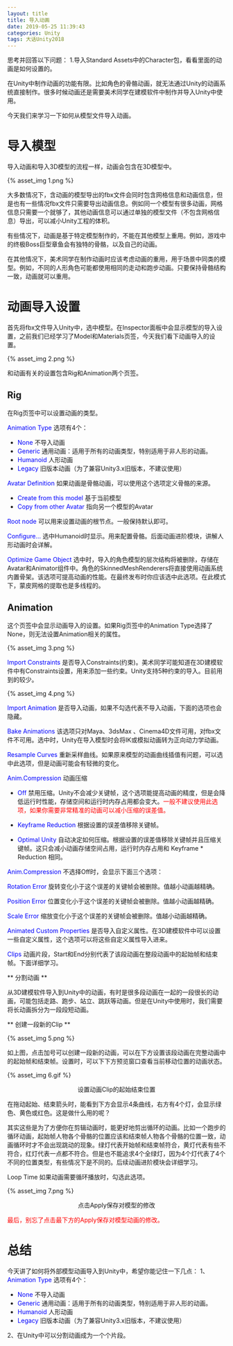 ```yaml
---
layout: title
title: 导入动画
date: 2019-05-25 11:39:43
categories: Unity
tags: 大话Unity2018
---
```

思考并回答以下问题：
1.导入Standard Assets中的Character包，看看里面的动画是如何设置的。

<!--more-->

在Unity中制作动画的功能有限。比如角色的骨骼动画，就无法通过Unity的动画系统直接制作。很多时候动画还是需要美术同学在建模软件中制作并导入Unity中使用。

今天我们来学习一下如何从模型文件导入动画。

# 导入模型

导入动画和导入3D模型的流程一样，动画会包含在3D模型中。

{% asset_img 1.png %}

大多数情况下，含动画的模型导出的fbx文件会同时包含网格信息和动画信息，但是也有一些情况fbx文件只需要导出动画信息。例如同一个模型有很多动画，网格信息只需要一个就够了，其他动画信息可以通过单独的模型文件（不包含网格信息）导出，可以减小Unity工程的体积。

有些情况下，动画是基于特定模型制作的，不能在其他模型上重用。例如，游戏中的终极Boss巨型章鱼会有独特的骨骼，以及自己的动画。

在其他情况下，美术同学在制作动画时应该考虑动画的重用，用于场景中同类的模型。例如，不同的人形角色可能都使用相同的走动和跑步动画。只要保持骨骼结构一致，动画就可以重用。

# 动画导入设置

首先将fbx文件导入Unity中，选中模型。在Inspector面板中会显示模型的导入设置，之前我们已经学习了Model和Materials页签，今天我们看下动画导入的设置。

{% asset_img 2.png %}

和动画有关的设置包含Rig和Animation两个页签。

## Rig

在Rig页签中可以设置动画的类型。

<span style="color:blue;">Animation Type</span> 选项有4个：

* <span style="color:blue;">None</span> 不导入动画
* <span style="color:blue;">Generic</span> 通用动画：适用于所有的动画类型，特别适用于非人形的动画。
* <span style="color:blue;">Humanoid</span> 人形动画
* <span style="color:blue;">Legacy</span> 旧版本动画（为了兼容Unity3.x旧版本，不建议使用）

<span style="color:blue;">Avatar Definition</span> 如果动画是骨骼动画，可以使用这个选项定义骨骼的来源。

* <span style="color:blue;">Create from this model</span> 基于当前模型
* <span style="color:blue;">Copy from other Avatar</span> 指向另一个模型的Avatar

<span style="color:blue;">Root node</span> 可以用来设置动画的根节点。一般保持默认即可。

<span style="color:blue;">Configure…</span> 选中Humanoid时显示。用来配置骨骼。后面动画进阶模块，讲解人形动画时会详解。

<span style="color:blue;">Optimize Game Object</span> 选中时，导入的角色模型的层次结构将被删除，存储在Avatar和Animator组件中。角色的SkinnedMeshRenderers将直接使用动画系统内置骨架。该选项可提高动画的性能。在最终发布时你应该选中此选项。在此模式下，蒙皮网格的提取也是多线程的。

## Animation

这个页签中会显示动画导入的设置。如果Rig页签中的Animation Type选择了None，则无法设置Animation相关的属性。

{% asset_img 3.png %}

<span style="color:blue;">Import Constraints</span> 是否导入Constraints(约束)。美术同学可能知道在3D建模软件中有Constraints设置，用来添加一些约束。Unity支持5种约束的导入。目前用到的较少。

{% asset_img 4.png %}

<span style="color:blue;">Import Animation</span> 是否导入动画，如果不勾选代表不导入动画，下面的选项也会隐藏。

<span style="color:blue;">Bake Animations</span> 该选项只对Maya、3dsMax 、Cinema4D文件可用，对fbx文件不可用。选中时，Unity在导入模型时会将IK或模拟动画转为正向动力学动画。

<span style="color:blue;">Resample Curves</span> 重新采样曲线。如果原来模型的动画曲线插值有问题，可以选中此选项，但是动画可能会有轻微的变化。

<span style="color:blue;">Anim.Compression</span> 动画压缩
* <span style="color:blue;">Off</span> 禁用压缩。Unity不会减少关键帧，这个选项能提高动画的精度，但是会降低运行时性能，存储空间和运行时内存占用都会变大。<span style="color:red;">一般不建议使用此选项，如果你需要非常精准的动画可以减小压缩的误差值。</span>

* <span style="color:blue;">Keyframe Reduction</span> 根据设置的误差值移除关键帧。

* <span style="color:blue;">Optimal Unity</span> 自动决定如何压缩。根据设置的误差值移除关键帧并且压缩关键帧。这只会减小动画存储空间占用，运行时内存占用和 Keyframe * Reduction 相同。

<span style="color:blue;">Anim.Compression</span> 不选择Off时，会显示下面三个选项：

<span style="color:blue;">Rotation Error</span> 旋转变化小于这个误差的关键帧会被删除。值越小动画越精确。

<span style="color:blue;">Position Error</span> 位置变化小于这个误差的关键帧会被删除。值越小动画越精确。

<span style="color:blue;">Scale Error</span> 缩放变化小于这个误差的关键帧会被删除。值越小动画越精确。

<span style="color:blue;">Animated Custom Properties</span> 是否导入自定义属性。在3D建模软件中可以设置一些自定义属性，这个选项可以将这些自定义属性导入进来。

<span style="color:blue;">Clips</span> 动画片段，Start和End分别代表了该段动画在整段动画中的起始帧和结束帧。下面详细学习。

** 分割动画 **

从3D建模软件导入到Unity中的动画，有时是很多段动画在一起的一段很长的动画，可能包括走路、跑步、站立、跳跃等动画。但是在Unity中使用时，我们需要将长动画拆分为一段段短动画。

** 创建一段新的Clip **

{% asset_img 5.png %}

如上图，点击加号可以创建一段新的动画，可以在下方设置该段动画在完整动画中的起始帧和结束帧。设置时，可以下下方预览窗口查看当前移动位置的动画状态。

{% asset_img 6.gif %}
<center>设置动画Clip的起始结束位置</center>

在拖动起始、结束箭头时，能看到下方会显示4条曲线，右方有4个灯，会显示绿色、黄色或红色。这是做什么用的呢？

其实这些是为了方便你在剪辑动画时，能更好地剪出循环的动画。比如一个跑步的循环动画，起始帧人物各个骨骼的位置应该和结束帧人物各个骨骼的位置一致，动画循环时才不会出现跳动的现象。绿灯代表开始帧和结束帧符合，黄灯代表有些不符合，红灯代表一点都不符合。但是也不能追求4个全绿灯，因为4个灯代表了4个不同的位置类型，有些情况下是不同的。后续动画进阶模块会详细学习。

Loop Time 如果动画需要循环播放时，勾选此选项。

{% asset_img 7.png %}
<center>点击Apply保存对模型的修改</center>

<span style="color:red;">最后，别忘了点击最下方的Apply保存对模型动画的修改。</span>

# 总结
今天讲了如何将外部模型动画导入到Unity中，希望你能记住一下几点：
1、<span style="color:blue;">Animation Type</span> 选项有4个：
* <span style="color:blue;">None</span> 不导入动画
* <span style="color:blue;">Generic</span> 通用动画：适用于所有的动画类型，特别适用于非人形的动画。
* <span style="color:blue;">Humanoid</span> 人形动画
* <span style="color:blue;">Legacy</span> 旧版本动画（为了兼容Unity3.x旧版本，不建议使用）

2、在Unity中可以分割动画成为一个个片段。